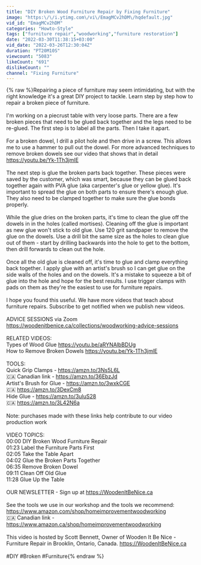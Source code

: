 ```yaml
---
title: "DIY Broken Wood Furniture Repair by Fixing Furniture"
image: "https:\/\/i.ytimg.com\/vi\/EmagMCv2hDM\/hqdefault.jpg"
vid_id: "EmagMCv2hDM"
categories: "Howto-Style"
tags: ["furniture repair","woodworking","furniture restoration"]
date: "2022-03-30T11:38:15+03:00"
vid_date: "2022-03-26T12:30:04Z"
duration: "PT20M10S"
viewcount: "5083"
likeCount: "691"
dislikeCount: ""
channel: "Fixing Furniture"
---
```

{% raw %}Repairing a piece of furniture may seem intimidating, but with the right knowledge it's a great DIY project to tackle.  Learn step by step how to repair a broken piece of furniture.<br /><br />I'm working on a piecrust table with very loose parts.  There are a few broken pieces that need to be glued back together and the legs need to be re-glued.  The first step is to label all the parts.  Then I take it apart.<br /><br />For a broken dowel, I drill a pilot hole and then drive in a screw.  This allows me to use a hammer to pull out the dowel.  For more advanced techniques to remove broken dowels see our  video that shows that in detail <a rel="nofollow" target="blank" href="https://youtu.be/Yk-1Th3jmlE">https://youtu.be/Yk-1Th3jmlE</a><br /><br />The next step is glue the broken parts back together.  These pieces were saved by the customer, which was smart, because they can be glued back together again with PVA glue (aka carpenter's glue or yellow glue).  It's important to spread the glue on both parts to ensure there's enough glue.  They also need to be clamped together to make sure the glue bonds properly.<br /><br />While the glue dries on the broken parts, it's time to clean the glue off the dowels in in the holes (called mortises).  Cleaning off the glue is important as new glue won't stick to old glue.  Use 120 grit sandpaper to remove the glue on the dowels.  Use a drill bit the same size as the holes to clean glue out of them - start by drilling backwards into the hole to get to the bottom, then drill forwards to clean out the hole.<br /><br />Once all the old glue is cleaned off, it's time to glue and clamp everything back together.  I apply glue with an artist's brush so I can get glue on the side walls of the holes and on the dowels.  It's a mistake to squeeze a bit of glue into the hole and hope for the best results.  I use trigger clamps with pads on them as they're the easiest to use for furniture repairs.<br /><br />I hope you found this useful.  We have more videos that teach about furniture repairs.  Subscribe to get notified when we publish new videos.<br /><br />ADVICE SESSIONS via Zoom <a rel="nofollow" target="blank" href="https://woodenitbenice.ca/collections/woodworking-advice-sessions">https://woodenitbenice.ca/collections/woodworking-advice-sessions</a><br /><br />RELATED VIDEOS:<br />Types of Wood Glue <a rel="nofollow" target="blank" href="https://youtu.be/aRYNAlbBDUg">https://youtu.be/aRYNAlbBDUg</a><br />How to Remove Broken Dowels <a rel="nofollow" target="blank" href="https://youtu.be/Yk-1Th3jmlE">https://youtu.be/Yk-1Th3jmlE</a><br /><br />TOOLS:<br />Quick Grip Clamps - <a rel="nofollow" target="blank" href="https://amzn.to/3Ns5L6L">https://amzn.to/3Ns5L6L</a><br />    🇨🇦 Canadian link - <a rel="nofollow" target="blank" href="https://amzn.to/36EbzJd">https://amzn.to/36EbzJd</a><br />Artist's Brush for Glue - <a rel="nofollow" target="blank" href="https://amzn.to/3wxkCGE">https://amzn.to/3wxkCGE</a><br />    🇨🇦 <a rel="nofollow" target="blank" href="https://amzn.to/3DexCm8">https://amzn.to/3DexCm8</a><br />Hide Glue - <a rel="nofollow" target="blank" href="https://amzn.to/3uluS28">https://amzn.to/3uluS28</a><br />    🇨🇦 <a rel="nofollow" target="blank" href="https://amzn.to/3L42N6a">https://amzn.to/3L42N6a</a><br /><br />Note: purchases made with these links help contribute to our video production work<br /><br />VIDEO TOPICS:<br />00:00 DIY Broken Wood Furniture Repair<br />01:23 Label the Furniture Parts First<br />02:05 Take the Table Apart<br />04:02 Glue the Broken Parts Together<br />06:35 Remove Broken Dowel<br />09:11 Clean Off Old Glue<br />11:28 Glue Up the Table<br /><br />OUR NEWSLETTER - Sign up at <a rel="nofollow" target="blank" href="https://WoodenItBeNice.ca">https://WoodenItBeNice.ca</a><br /><br />See the tools we use in our workshop and the tools we recommend: <a rel="nofollow" target="blank" href="https://www.amazon.com/shop/homeimprovementwoodworking">https://www.amazon.com/shop/homeimprovementwoodworking</a><br />🇨🇦 Canadian link - <a rel="nofollow" target="blank" href="https://www.amazon.ca/shop/homeimprovementwoodworking">https://www.amazon.ca/shop/homeimprovementwoodworking</a><br /><br />This video is hosted by Scott Bennett, Owner of Wooden It Be Nice - Furniture Repair in Brooklin, Ontario, Canada.  <a rel="nofollow" target="blank" href="https://WoodenItBeNice.ca">https://WoodenItBeNice.ca</a><br /><br />#DIY #Broken #Furniture{% endraw %}
